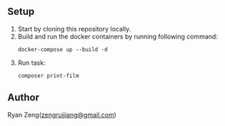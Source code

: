 ## Setup

1. Start by cloning this repository locally.
2. Build and run the docker containers by running following command:
    ```
    docker-compose up --build -d
    ```
3. Run task:
    ```
    composer print-film
    ```


## Author
Ryan Zeng(zengruijiang@gmail.com)
